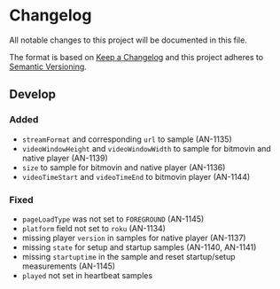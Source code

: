 # Changelog

All notable changes to this project will be documented in this file.

The format is based on [Keep a Changelog](http://keepachangelog.com/)
and this project adheres to [Semantic Versioning](http://semver.org/).

## Develop
### Added
- `streamFormat` and corresponding `url` to sample (AN-1135)
- `videoWindowHeight` and `videoWindowWidth` to sample for bitmovin and native player (AN-1139)
- `size` to sample for bitmovin and native player (AN-1136)
- `videoTimeStart` and `videoTimeEnd` to bitmovin player (AN-1144)

### Fixed
- `pageLoadType` was not set to `FOREGROUND` (AN-1145)
- `platform` field not set to `roku` (AN-1134)
- missing player `version` in samples for native player (AN-1137)
- missing `state` for setup and startup samples (AN-1140, AN-1141)
- missing `startuptime` in the sample and reset startup/setup measurements (AN-1145)
- `played` not set in heartbeat samples
